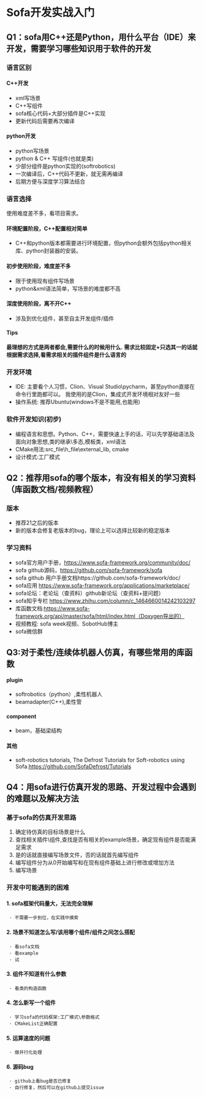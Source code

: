 # Sofa开发实战入门

## Q1：sofa用C++还是Python，用什么平台（IDE）来开发，需要学习哪些知识用于软件的开发

### 语言区别
#### C++开发
 - xml写场景
 - C++写组件
 - sofa核心代码+大部分插件是C++实现
 - 更新代码后需要再次编译
#### python开发
 - python写场景
 - python & C++ 写组件(也就是类)
 - 少部分组件是python实现的(softrobotics)
 - 一次编译后，C++代码不更新，就无需再编译
 - 后期方便与深度学习算法结合
### 语言选择
使用难度差不多，看项目需求。

#### 环境配置阶段，C++配置相对简单
  - C++和python版本都需要进行环境配置，但python会额外包括python相关库、python封装器的安装。
#### 初步使用阶段，难度差不多
 - 限于使用现有组件写场景
 - python&xml语法简单，写场景的难度都不高
#### 深度使用阶段，离不开C++
 - 涉及到优化组件，甚至自主开发组件/插件
#### Tips
**最理想的方式是两者都会,需要什么的时候用什么.**
**需求比较固定+只选其一的话就根据需求选择,看需求相关的插件组件是什么语言的**

### 开发环境
 - IDE: 主要看个人习惯，Clion、Visual Studio\pycharm，甚至python直接在命令行里跑都可以。
我使用的是Clion，集成式开发环境相对友好一些
 - 操作系统: 推荐Ubuntu(windows不是不能用,也能用)

### 软件开发知识(初步)
- 编程语言和思想。Python、C++，需要快速上手的话，可以先学基础语法及面向对象思想,类的继承\多态\,模板类，xml语法
- CMake用法:src_file\h_file\external_lib, cmake
- 设计模式:工厂模式
## Q2：推荐用sofa的哪个版本，有没有相关的学习资料（库函数文档/视频教程）
### 版本
 - 推荐21之后的版本
 - 新的版本会修复老版本的bug，理论上可以选择比较新的稳定版本

### 学习资料
 - sofa官方用户手册，https://www.sofa-framework.org/community/doc/
 - sofa github源码，https://github.com/sofa-framework/sofa
 - sofa github 用户手册文档https://github.com/sofa-framework/doc/
 - sofa应用 https://www.sofa-framework.org/applications/marketplace/
 - sofa论坛：老论坛（查资料）github新论坛（查资料+提问题）
 - sofa知乎专栏 https://www.zhihu.com/column/c_1464660014242103297
 - 库函数文档:https://www.sofa-framework.org/api/master/sofa/html/index.html（Doxygen导出的）
 - 视频教程: sofa week视频、SobotHub博主
 - sofa微信群

## Q3:对于柔性/连续体机器人仿真，有哪些常用的库函数
#### plugin
 - softrobotics（python）,柔性机器人
 - beamadapter(C++),柔性管
#### component
 - beam，基础梁结构
#### 其他
 - soft-robotics tutorials, The Defrost Tutorials for Soft-robotics using Sofa.https://github.com/SofaDefrost/Tutorials

## Q4：用sofa进行仿真开发的思路、开发过程中会遇到的难题以及解决方法
### 基于sofa的仿真开发思路
1. 确定待仿真的目标场景是什么
2. 查找相关插件\组件,查找是否有相关的example场景，确定现有组件是否能满足需求
3. 是的话就直接编写场景文件，否的话就首先编写组件
4. 编写组件分为从0开始编写和在现有组件基础上进行修改或增加方法
5. 编写场景

### 开发中可能遇到的困难
#### 1. sofa框架代码量大，无法完全理解
     · 不需要一步到位，在实践中摸索
#### 2. 场景不知道怎么写/该用哪个组件/组件之间怎么搭配
     · 看sofa文档
     · 看example
     · 试
#### 3. 组件不知道有什么参数
     · 看类的构造函数
#### 4. 怎么新写一个组件
     · 学习sofa的代码框架:工厂模式\参数格式
     · CMakeList正确配置
#### 5. 运算速度的问题
     · 做并行化处理
#### 6. 源码bug
     · github上看bug是否已修复
     · 自行修复，然后可以在github上提交issue
